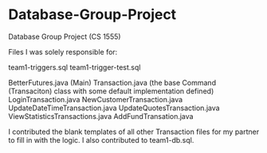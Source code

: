 # Database-Group-Project
Database Group Project (CS 1555)

Files I was solely responsible for:

team1-triggers.sql
team1-trigger-test.sql

BetterFutures.java	(Main)
Transaction.java	(the base Command (Transaciton) class with some default implementation defined)
LoginTransaction.java
NewCustomerTransaction.java
UpdateDateTimeTransaction.java
UpdateQuotesTransaction.java
ViewStatisticsTransactions.java
AddFundTransation.java

I contributed the blank templates of all other Transaction files for my partner to fill in with the logic.
I also contributed to team1-db.sql.
